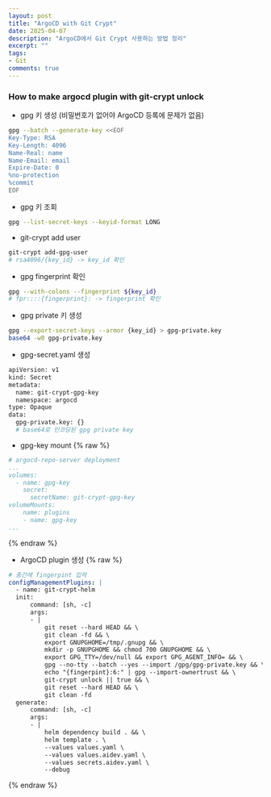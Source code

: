```yaml
---
layout: post
title: "ArgoCD with Git Crypt"
date: 2025-04-07
description: "ArgoCD에서 Git Crypt 사용하는 방법 정리"
excerpt: ""
tags:
- Git
comments: true
---
```


### How to make argocd plugin with git-crypt unlock
- gpg 키 생성 (비밀번호가 없어야 ArgoCD 등록에 문제가 없음)
```bash
gpg --batch --generate-key <<EOF                                   
Key-Type: RSA
Key-Length: 4096
Name-Real: name
Name-Email: email
Expire-Date: 0
%no-protection
%commit
EOF
```

- gpg 키 조회
```bash
gpg --list-secret-keys --keyid-format LONG
```

- git-crypt add user
```bash
git-crypt add-gpg-user
# rsa4096/{key_id} -> key_id 확인
```

- gpg fingerprint 확인
```bash
gpg --with-colons --fingerprint ${key_id}
# fpr::::{fingerprint}: -> fingerprint 확인
```

- gpg private 키 생성
```bash
gpg --export-secret-keys --armor {key_id} > gpg-private.key
base64 -w0 gpg-private.key
```

- gpg-secret.yaml 생성
```bash
apiVersion: v1
kind: Secret
metadata:
  name: git-crypt-gpg-key
  namespace: argocd
type: Opaque
data:
  gpg-private.key: {}
  # base64로 인코딩된 gpg private key
```

- gpg-key mount
{% raw %}
```yaml
# argocd-repo-server deployment
...
volumes:
  - name: gpg-key
    secret:
      secretName: git-crypt-gpg-key
volumeMounts:
    name: plugins
    - name: gpg-key
...
```
{% endraw %}

- ArgoCD plugin 생성
{% raw %}
```yaml
# 중간에 fingerpint 입력
configManagementPlugins: |
  - name: git-crypt-helm
  init:
      command: [sh, -c]
      args:
      - |
          git reset --hard HEAD && \
          git clean -fd && \
          export GNUPGHOME=/tmp/.gnupg && \
          mkdir -p GNUPGHOME && chmod 700 GNUPGHOME && \
          export GPG_TTY=/dev/null && export GPG_AGENT_INFO= && \
          gpg --no-tty --batch --yes --import /gpg/gpg-private.key && \
          echo "{fingerpint}:6:" | gpg --import-ownertrust && \
          git-crypt unlock || true && \
          git reset --hard HEAD && \
          git clean -fd
  generate:
      command: [sh, -c]
      args:
      - |
          helm dependency build . && \
          helm template . \
          --values values.yaml \
          --values values.aidev.yaml \
          --values secrets.aidev.yaml \
          --debug
```
{% endraw %}
